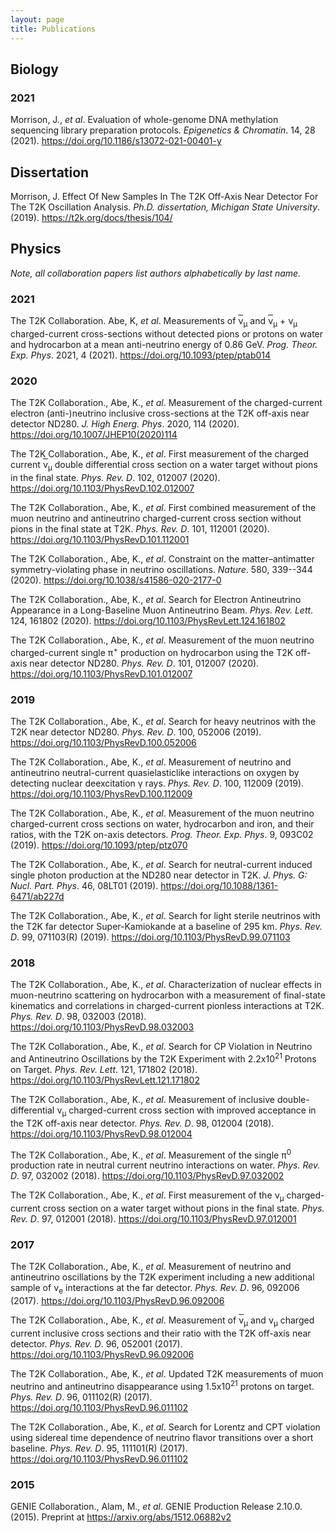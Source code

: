 ```yaml
---
layout: page
title: Publications
---
```


## Biology

### 2021
Morrison, J., _et al_.
Evaluation of whole-genome DNA methylation sequencing library preparation protocols.
_Epigenetics &amp; Chromatin_. 14, 28 (2021). <https://doi.org/10.1186/s13072-021-00401-y>

## Dissertation

Morrison, J.
Effect Of New Samples In The T2K Off-Axis Near Detector For The T2K Oscillation Analysis.
_Ph.D. dissertation, Michigan State University_. (2019). <https://t2k.org/docs/thesis/104/>

## Physics

_Note, all collaboration papers list authors alphabetically by last name._

### 2021
The T2K Collaboration. Abe, K, _et al_.
Measurements of
<span style="text-decoration:overline"><span class="cmmi-10x-x-109">&#x03BD;</span></span><sub><span class="cmmi-8">&#x03BC;</span></sub> and
<span style="text-decoration:overline"><span class="cmmi-10x-x-109">&#x03BD;</span></span><sub><span class="cmmi-8">&#x03BC;</span></sub> +
<span class="cmmi-10x-x-109">&#x03BD;</span><sub><span class="cmmi-8">&#x03BC;</span></sub>
charged-current cross-sections without detected pions or protons on water and hydrocarbon at a mean anti-neutrino energy of 0.86 GeV.
_Prog. Theor. Exp. Phys_. 2021, 4 (2021). <https://doi.org/10.1093/ptep/ptab014>

### 2020
The T2K Collaboration., Abe, K., _et al_.
Measurement of the charged-current electron (anti-)neutrino inclusive cross-sections at the T2K off-axis near detector ND280.
_J. High Energ. Phys_. 2020, 114 (2020). <https://doi.org/10.1007/JHEP10(2020)114>

The T2K Collaboration., Abe, K., _et al_. First measurement of the charged current
<span style="text-decoration:overline"><span class="cmmi-10x-x-109">&#x03BD;</span></span><sub><span class="cmmi-8">&#x03BC;</span></sub>
double differential cross section on a water target without pions in the final state. _Phys. Rev. D_. 102, 012007 (2020). <https://doi.org/10.1103/PhysRevD.102.012007>

The T2K Collaboration., Abe, K., _et al_.
First combined measurement of the muon neutrino and antineutrino charged-current cross section without pions in the final state at T2K.
_Phys. Rev. D_. 101, 112001 (2020). <https://doi.org/10.1103/PhysRevD.101.112001>

The T2K Collaboration., Abe, K., _et al_.
Constraint on the matter–antimatter symmetry-violating phase in neutrino oscillations.
_Nature_. 580, 339--344 (2020). <https://doi.org/10.1038/s41586-020-2177-0>

The T2K Collaboration., Abe, K., _et al_.
Search for Electron Antineutrino Appearance in a Long-Baseline Muon Antineutrino Beam.
_Phys. Rev. Lett_. 124, 161802 (2020). <https://doi.org/10.1103/PhysRevLett.124.161802>

The T2K Collaboration., Abe, K., _et al_.
Measurement of the muon neutrino charged-current single
<span class="cmmi-10x-x-109">&#x03C0;</span><sup><span class="cmr-8">+</span></sup>
production on hydrocarbon using the T2K off-axis near detector ND280.
_Phys. Rev. D_. 101, 012007 (2020). <https://doi.org/10.1103/PhysRevD.101.012007>

### 2019
The T2K Collaboration., Abe, K., _et al_.
Search for heavy neutrinos with the T2K near detector ND280.
_Phys. Rev. D_. 100, 052006 (2019). <https://doi.org/10.1103/PhysRevD.100.052006>

The T2K Collaboration., Abe, K., _et al_.
Measurement of neutrino and antineutrino neutral-current quasielasticlike interactions on oxygen by detecting nuclear deexcitation
<span class="cmmi-10x-x-109">&#x03B3; </span> rays.
_Phys. Rev. D_. 100, 112009 (2019). <https://doi.org/10.1103/PhysRevD.100.112009>

The T2K Collaboration., Abe, K., _et al_.
Measurement of the muon neutrino charged-current cross sections on water, hydrocarbon and iron, and their ratios, with the T2K on-axis detectors.
_Prog. Theor. Exp. Phys_. 9, 093C02 (2019). <https://doi.org/10.1093/ptep/ptz070>

The T2K Collaboration., Abe, K., _et al_.
Search for neutral-current induced single photon production at the ND280 near detector in T2K.
_J. Phys. G: Nucl. Part. Phys_. 46, 08LT01 (2019). <https://doi.org/10.1088/1361-6471/ab227d>

The T2K Collaboration., Abe, K., _et al_.
Search for light sterile neutrinos with the T2K far detector Super-Kamiokande at a baseline of 295 km.
_Phys. Rev. D_. 99, 071103(R) (2019). <https://doi.org/10.1103/PhysRevD.99.071103>

### 2018
The T2K Collaboration., Abe, K., _et al_.
Characterization of nuclear effects in muon-neutrino scattering on hydrocarbon with a measurement of final-state kinematics and correlations in charged-current pionless interactions at T2K.
_Phys. Rev. D_. 98, 032003 (2018). <https://doi.org/10.1103/PhysRevD.98.032003>

The T2K Collaboration., Abe, K., _et al_.
Search for CP Violation in Neutrino and Antineutrino Oscillations by the T2K Experiment with 2.2x10<sup>21</sup> Protons on Target.
_Phys. Rev. Lett_. 121, 171802 (2018). <https://doi.org/10.1103/PhysRevLett.121.171802>

The T2K Collaboration., Abe, K., _et al_.
Measurement of inclusive double-differential
<span class="cmmi-10x-x-109">&#x03BD;</span><sub><span class="cmmi-8">&#x03BC;</span></sub>
charged-current cross section with improved acceptance in the T2K off-axis near detector.
_Phys. Rev. D_. 98, 012004 (2018). <https://doi.org/10.1103/PhysRevD.98.012004>

The T2K Collaboration., Abe, K., _et al_.
Measurement of the single
<span class="cmmi-10x-x-109">&#x03C0;</span><sup><span class="cmr-8">0</span></sup>
production rate in neutral current neutrino interactions on water.
_Phys. Rev. D_. 97, 032002 (2018). <https://doi.org/10.1103/PhysRevD.97.032002>

The T2K Collaboration., Abe, K., _et al_.
First measurement of the
<span class="cmmi-10x-x-109">&#x03BD;</span><sub><span class="cmmi-8">&#x03BC;</span></sub>
charged-current cross section on a water target without pions in the final state.
_Phys. Rev. D_. 97, 012001 (2018). <https://doi.org/10.1103/PhysRevD.97.012001>

### 2017
The T2K Collaboration., Abe, K., _et al_.
Measurement of neutrino and antineutrino oscillations by the T2K experiment including a new additional sample of
<span class="cmmi-10x-x-109">&#x03BD;</span><sub>e</sub>
interactions at the far detector.
_Phys. Rev. D_. 96, 092006 (2017). <https://doi.org/10.1103/PhysRevD.96.092006>

The T2K Collaboration., Abe, K., _et al_.
Measurement of
<span style="text-decoration:overline"><span class="cmmi-10x-x-109">&#x03BD;</span></span><sub><span class="cmmi-8">&#x03BC;</span></sub> and
<span class="cmmi-10x-x-109">&#x03BD;</span><sub><span class="cmmi-8">&#x03BC;</span></sub>
charged current inclusive cross sections and their ratio with the T2K off-axis near detector.
_Phys. Rev. D_. 96, 052001 (2017). <https://doi.org/10.1103/PhysRevD.96.092006>

The T2K Collaboration., Abe, K., _et al_.
Updated T2K measurements of muon neutrino and antineutrino disappearance using 1.5x10<sup>21</sup> protons on target.
_Phys. Rev. D_. 96, 011102(R) (2017). <https://doi.org/10.1103/PhysRevD.96.011102>

The T2K Collaboration., Abe, K., _et al_.
Search for Lorentz and CPT violation using sidereal time dependence of neutrino flavor transitions over a short baseline.
_Phys. Rev. D_. 95, 111101(R) (2017). <https://doi.org/10.1103/PhysRevD.96.011102>

### 2015
GENIE Collaboration., Alam, M.,
_et al_. GENIE Production Release 2.10.0. (2015).
Preprint at <https://arxiv.org/abs/1512.06882v2>
